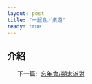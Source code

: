 ```yaml
---
layout: post
title: "一起食／桌遊"
ready: true
---
```


## 介紹

<ul>
<tr>下一篇:&nbsp;</tr>
<a href="/activity/party">
忘年會/期末派對
</a>
</ul>